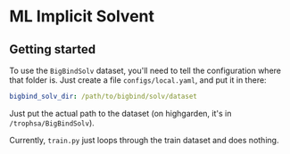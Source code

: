 # ML Implicit Solvent

## Getting started
To use the `BigBindSolv` dataset, you'll need to tell the configuration where that folder is. Just create a file `configs/local.yaml`, and put it in there:
```yaml
bigbind_solv_dir: /path/to/bigbind/solv/dataset
```
Just put the actual path to the dataset (on highgarden, it's in `/trophsa/BigBindSolv`).

Currently, `train.py` just loops through the train dataset and does nothing. 